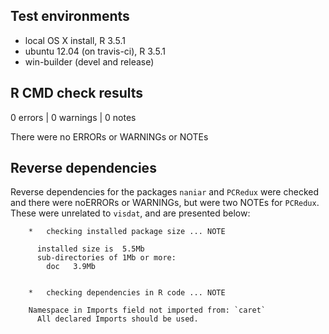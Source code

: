 ## Test environments
* local OS X install, R 3.5.1
* ubuntu 12.04 (on travis-ci), R 3.5.1
* win-builder (devel and release)

## R CMD check results
0 errors | 0 warnings | 0 notes

There were no ERRORs or WARNINGs or NOTEs

## Reverse dependencies

Reverse dependencies for the packages `naniar` and `PCRedux` were checked
and there were noERRORs or WARNINGs, but were two NOTEs for `PCRedux`. These were unrelated to `visdat`, and are presented below:

```
    *   checking installed package size ... NOTE
    
      installed size is  5.5Mb
      sub-directories of 1Mb or more:
        doc   3.9Mb
    

    *   checking dependencies in R code ... NOTE

    Namespace in Imports field not imported from: `caret`
      All declared Imports should be used.

```
